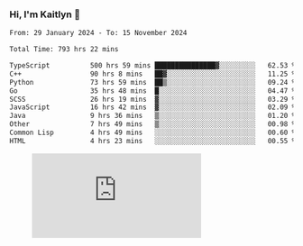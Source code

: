 ### Hi, I'm Kaitlyn 👋
<!--START_SECTION:waka-->

```txt
From: 29 January 2024 - To: 15 November 2024

Total Time: 793 hrs 22 mins

TypeScript          500 hrs 59 mins ███████████████▓░░░░░░░░░   62.53 %
C++                 90 hrs 8 mins   ██▓░░░░░░░░░░░░░░░░░░░░░░   11.25 %
Python              73 hrs 59 mins  ██▒░░░░░░░░░░░░░░░░░░░░░░   09.24 %
Go                  35 hrs 48 mins  █░░░░░░░░░░░░░░░░░░░░░░░░   04.47 %
SCSS                26 hrs 19 mins  ▓░░░░░░░░░░░░░░░░░░░░░░░░   03.29 %
JavaScript          16 hrs 42 mins  ▓░░░░░░░░░░░░░░░░░░░░░░░░   02.09 %
Java                9 hrs 36 mins   ▒░░░░░░░░░░░░░░░░░░░░░░░░   01.20 %
Other               7 hrs 49 mins   ▒░░░░░░░░░░░░░░░░░░░░░░░░   00.98 %
Common Lisp         4 hrs 49 mins   ░░░░░░░░░░░░░░░░░░░░░░░░░   00.60 %
HTML                4 hrs 23 mins   ░░░░░░░░░░░░░░░░░░░░░░░░░   00.55 %
```

<!--END_SECTION:waka-->

<figure><embed src="https://wakatime.com/share/@018d58bc-3d22-46c9-b2d7-4ed36fb8172d/243b5d9b-77cd-4133-89ff-dcc8f225fa18.svg"></embed></figure>
